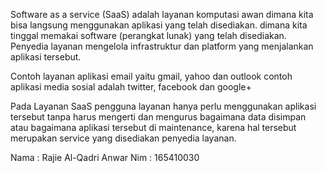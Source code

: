 Software as a service (SaaS)
        adalah layanan komputasi awan dimana kita bisa langsung menggunakan aplikasi yang telah disediakan. 
        dimana kita tinggal memakai software (perangkat lunak) yang telah disediakan.
        Penyedia layanan mengelola infrastruktur dan platform yang menjalankan aplikasi tersebut. 

Contoh layanan aplikasi email yaitu gmail, yahoo dan outlook 
contoh aplikasi media sosial adalah twitter, facebook dan google+

Pada Layanan SaaS pengguna layanan hanya perlu menggunakan aplikasi tersebut tanpa harus mengerti dan mengurus bagaimana data disimpan
 atau bagaimana aplikasi tersebut di maintenance, karena hal tersebut merupakan service yang disediakan penyedia layanan.

 
Nama    : Rajie Al-Qadri Anwar
Nim     : 165410030


